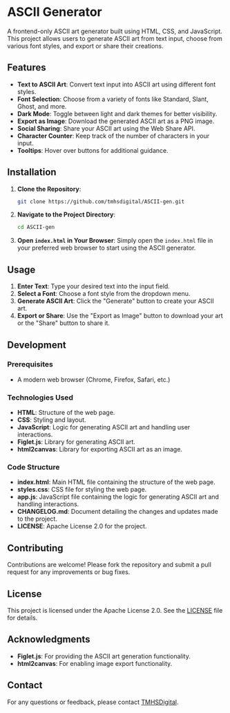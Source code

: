 # ASCII Generator

A frontend-only ASCII art generator built using HTML, CSS, and JavaScript. This project allows users to generate ASCII art from text input, choose from various font styles, and export or share their creations.

## Features

- **Text to ASCII Art**: Convert text input into ASCII art using different font styles.
- **Font Selection**: Choose from a variety of fonts like Standard, Slant, Ghost, and more.
- **Dark Mode**: Toggle between light and dark themes for better visibility.
- **Export as Image**: Download the generated ASCII art as a PNG image.
- **Social Sharing**: Share your ASCII art using the Web Share API.
- **Character Counter**: Keep track of the number of characters in your input.
- **Tooltips**: Hover over buttons for additional guidance.

## Installation

1. **Clone the Repository**:
   ```bash
   git clone https://github.com/tmhsdigital/ASCII-gen.git
   ```

2. **Navigate to the Project Directory**:
   ```bash
   cd ASCII-gen
   ```

3. **Open `index.html` in Your Browser**:
   Simply open the `index.html` file in your preferred web browser to start using the ASCII generator.

## Usage

1. **Enter Text**: Type your desired text into the input field.
2. **Select a Font**: Choose a font style from the dropdown menu.
3. **Generate ASCII Art**: Click the "Generate" button to create your ASCII art.
4. **Export or Share**: Use the "Export as Image" button to download your art or the "Share" button to share it.

## Development

### Prerequisites

- A modern web browser (Chrome, Firefox, Safari, etc.)

### Technologies Used

- **HTML**: Structure of the web page.
- **CSS**: Styling and layout.
- **JavaScript**: Logic for generating ASCII art and handling user interactions.
- **Figlet.js**: Library for generating ASCII art.
- **html2canvas**: Library for exporting ASCII art as an image.

### Code Structure

- **index.html**: Main HTML file containing the structure of the web page.
- **styles.css**: CSS file for styling the web page.
- **app.js**: JavaScript file containing the logic for generating ASCII art and handling interactions.
- **CHANGELOG.md**: Document detailing the changes and updates made to the project.
- **LICENSE**: Apache License 2.0 for the project.

## Contributing

Contributions are welcome! Please fork the repository and submit a pull request for any improvements or bug fixes.

## License

This project is licensed under the Apache License 2.0. See the [LICENSE](LICENSE) file for details.

## Acknowledgments

- **Figlet.js**: For providing the ASCII art generation functionality.
- **html2canvas**: For enabling image export functionality.

## Contact

For any questions or feedback, please contact [TMHSDigital](https://github.com/tmhsdigital).
